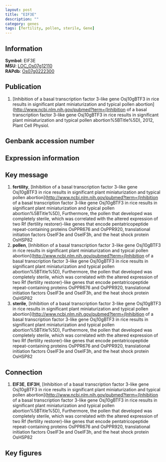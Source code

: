 ```yaml
---
layout: post
title: "EIF3E"
description: ""
category: genes
tags: [fertility, pollen, sterile, Gene]
---
```


## Information
__Symbol__: EIF3E  
__MSU__: [LOC_Os07g12110](http://rice.plantbiology.msu.edu/cgi-bin/ORF_infopage.cgi?orf=LOC_Os07g12110)  
__RAPdb__: [Os07g0222300](http://rapdb.dna.affrc.go.jp/viewer/gbrowse_details/irgsp1?name=Os07g0222300)  

## Publication
1. [Inhibition of a basal transcription factor 3-like gene Osj10gBTF3 in rice results in significant plant miniaturization and typical pollen abortion](http://www.ncbi.nlm.nih.gov/pubmed?term=(Inhibition of a basal transcription factor 3-like gene Osj10gBTF3 in rice results in significant plant miniaturization and typical pollen abortion%5BTitle%5D), 2012, Plant Cell Physiol.

## Genbank accession number

## Expression information

## Key message
1. __fertility__, [Inhibition of a basal transcription factor 3-like gene Osj10gBTF3 in rice results in significant plant miniaturization and typical pollen abortion](http://www.ncbi.nlm.nih.gov/pubmed?term=(Inhibition of a basal transcription factor 3-like gene Osj10gBTF3 in rice results in significant plant miniaturization and typical pollen abortion%5BTitle%5D),  Furthermore, the pollen that developed was completely sterile, which was correlated with the altered expression of two Rf (fertility restorer)-like genes that encode pentatricopeptide repeat-containing proteins OsPPR676 and OsPPR920, translational initiation factors OseIF3e and OseIF3h, and the heat shock protein OsHSP82
2. __pollen__, [Inhibition of a basal transcription factor 3-like gene Osj10gBTF3 in rice results in significant plant miniaturization and typical pollen abortion](http://www.ncbi.nlm.nih.gov/pubmed?term=(Inhibition of a basal transcription factor 3-like gene Osj10gBTF3 in rice results in significant plant miniaturization and typical pollen abortion%5BTitle%5D),  Furthermore, the pollen that developed was completely sterile, which was correlated with the altered expression of two Rf (fertility restorer)-like genes that encode pentatricopeptide repeat-containing proteins OsPPR676 and OsPPR920, translational initiation factors OseIF3e and OseIF3h, and the heat shock protein OsHSP82
3. __sterile__, [Inhibition of a basal transcription factor 3-like gene Osj10gBTF3 in rice results in significant plant miniaturization and typical pollen abortion](http://www.ncbi.nlm.nih.gov/pubmed?term=(Inhibition of a basal transcription factor 3-like gene Osj10gBTF3 in rice results in significant plant miniaturization and typical pollen abortion%5BTitle%5D),  Furthermore, the pollen that developed was completely sterile, which was correlated with the altered expression of two Rf (fertility restorer)-like genes that encode pentatricopeptide repeat-containing proteins OsPPR676 and OsPPR920, translational initiation factors OseIF3e and OseIF3h, and the heat shock protein OsHSP82

## Connection
1. __EIF3E__, __EIF3H__, [Inhibition of a basal transcription factor 3-like gene Osj10gBTF3 in rice results in significant plant miniaturization and typical pollen abortion](http://www.ncbi.nlm.nih.gov/pubmed?term=(Inhibition of a basal transcription factor 3-like gene Osj10gBTF3 in rice results in significant plant miniaturization and typical pollen abortion%5BTitle%5D),  Furthermore, the pollen that developed was completely sterile, which was correlated with the altered expression of two Rf (fertility restorer)-like genes that encode pentatricopeptide repeat-containing proteins OsPPR676 and OsPPR920, translational initiation factors OseIF3e and OseIF3h, and the heat shock protein OsHSP82

## Key figures


